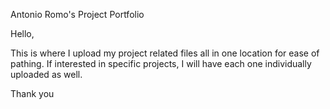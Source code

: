 Antonio Romo's Project Portfolio

Hello,

This is where I upload my project related files all in one location for ease of pathing.
If interested in specific projects, I will have each one individually uploaded as well.

Thank you
